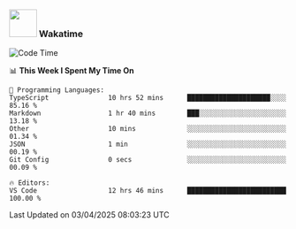 ### <img src="https://media.giphy.com/media/VgCDAzcKvsR6OM0uWg/giphy.gif" width="50"> Wakatime

  <!--START_SECTION:waka-->
![Code Time](http://img.shields.io/badge/Code%20Time-1%2C534%20hrs%2038%20mins-blue)

📊 **This Week I Spent My Time On** 

```text
💬 Programming Languages: 
TypeScript               10 hrs 52 mins      █████████████████████░░░░   85.16 % 
Markdown                 1 hr 40 mins        ███░░░░░░░░░░░░░░░░░░░░░░   13.18 % 
Other                    10 mins             ░░░░░░░░░░░░░░░░░░░░░░░░░   01.34 % 
JSON                     1 min               ░░░░░░░░░░░░░░░░░░░░░░░░░   00.19 % 
Git Config               0 secs              ░░░░░░░░░░░░░░░░░░░░░░░░░   00.09 % 

🔥 Editors: 
VS Code                  12 hrs 46 mins      █████████████████████████   100.00 % 
```


 Last Updated on 03/04/2025 08:03:23 UTC
<!--END_SECTION:waka-->
